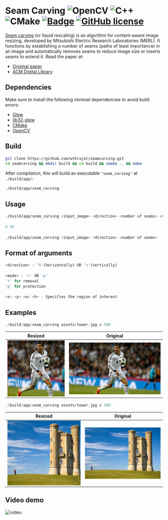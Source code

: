 # Seam Carving  ![OpenCV](https://img.shields.io/static/v1?style=for-the-badge&message=OpenCV&color=5C3EE8&logo=OpenCV&logoColor=FFFFFF&label=) ![C++](https://img.shields.io/static/v1?style=for-the-badge&message=C%2B%2B&color=00599C&logo=C%2B%2B&logoColor=FFFFFF&label=) ![CMake](https://img.shields.io/static/v1?style=for-the-badge&message=CMake&color=064F8C&logo=CMake&logoColor=FFFFFF&label=) [![Badge](https://img.shields.io/badge/Seam-Carving-pink.svg)](https://shields.io/) [![GitHub license](https://img.shields.io/github/license/Naereen/StrapDown.js.svg)](https://github.com/Naereen/StrapDown.js/blob/master/LICENSE)

[Seam carving](https://en.wikipedia.org/wiki/Seam_carving) (or liquid rescaling) is an algorithm for content-aware image resizing, developed by Mitsubishi Electric Research Laboratories (MERL). It functions by establishing a number of seams (paths of least importance) in an image and automatically removes seams to reduce image size or inserts seams to extend it.
Read the paper at:
- [Original paper](https://perso.crans.org/frenoy/matlab2012/seamcarving.pdf)
- [ACM Digital Library](https://dl.acm.org/doi/10.1145/1275808.1276390)
## Dependencies

Make sure to install the following minimal dependencies to avoid build errors:
- [Glew](https://archlinux.org/packages/extra/x86_64/glew/)
- [lib32-glew](https://archlinux.org/packages/multilib/x86_64/lib32-glew/)
- [CMake](https://cmake.org/download/)
- [OpenCV](https://opencv.org/releases/)

## Build

```sh
git clone https://github.com/wthrajat/seamcarving.git
cd seamcarving && mkdir build && cd build && cmake .. && make
```
After compilation, this will build an executable `"seam_carving"` at `./build/app/`:
```sh
./build/app/seam_carving
```

## Usage

```sh
./build/app/seam_carving <input_image> <direction> <number of seams> <mode> <x> <y> <w> <h>

# OR

./build/app/seam_carving <input_image> <direction> <number of seams>

```

## Format of arguments
```rust
<direction> : 'h'(horizontally) OR 'v'(vertically)

<mode> : 'r' OR 'p'
'r' for removal
'p' for protection

<x> <y> <w> <h> : Specifies the region of interest

```

## Examples


```rust
./build/app/seam_carving assets/tower.jpg v 300
```
Resized | Original
--- | ---
<img align="center" src="./assets/after2.png"> | <img align="center" src="./assets/ronaldo.jpeg">

```rust
./build/app/seam_carving assets/tower.jpg v 300
```
Resized | Original
--- | ---
<img align="center" src="./assets/tower_final.png"> | <img align="center" src="./assets/tower.jpg">

## Video demo

![video](./assets/seam-gif.gif)